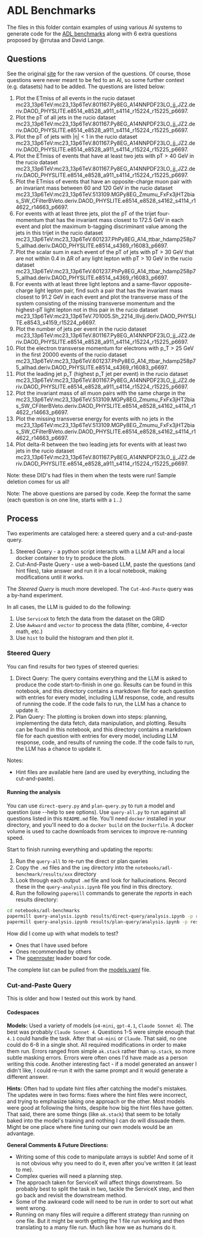 # ADL Benchmarks

The files in this folder contain examples of using various AI systems to generate code for the [ADL benchmarks](https://github.com/iris-hep/adl-benchmarks-index) along with 6 extra questions proposed by @rrutaa and David Lange.

## Questions

See the original [site](https://github.com/iris-hep/adl-benchmarks-index) for the raw version of the questions. Of course, those questions were never meant to be fed to an AI, so some further context (e.g. datasets) had to be added. The questions are listed below:

1. Plot the ETmiss of all events in the rucio dataset mc23_13p6TeV:mc23_13p6TeV.801167.Py8EG_A14NNPDF23LO_jj_JZ2.deriv.DAOD_PHYSLITE.e8514_e8528_a911_s4114_r15224_r15225_p6697.
1. Plot the pT of all jets in the rucio dataset mc23_13p6TeV:mc23_13p6TeV.801167.Py8EG_A14NNPDF23LO_jj_JZ2.deriv.DAOD_PHYSLITE.e8514_e8528_a911_s4114_r15224_r15225_p6697.
1. Plot the pT of jets with |η| < 1 in the rucio dataset mc23_13p6TeV:mc23_13p6TeV.801167.Py8EG_A14NNPDF23LO_jj_JZ2.deriv.DAOD_PHYSLITE.e8514_e8528_a911_s4114_r15224_r15225_p6697.
1. Plot the ETmiss of events that have at least two jets with pT > 40 GeV in the rucio dataset mc23_13p6TeV:mc23_13p6TeV.801167.Py8EG_A14NNPDF23LO_jj_JZ2.deriv.DAOD_PHYSLITE.e8514_e8528_a911_s4114_r15224_r15225_p6697.
1. Plot the ETmiss of events that have an opposite-charge muon pair with an invariant mass between 60 and 120 GeV in the rucio dataset mc23_13p6TeV:mc23_13p6TeV.513109.MGPy8EG_Zmumu_FxFx3jHT2bias_SW_CFilterBVeto.deriv.DAOD_PHYSLITE.e8514_e8528_s4162_s4114_r14622_r14663_p6697.
1. For events with at least three jets, plot the pT of the trijet four-momentum that has the invariant mass closest to 172.5 GeV in each event and plot the maximum b-tagging discriminant value among the jets in this trijet in the rucio dataset mc23_13p6TeV:mc23_13p6TeV.601237.PhPy8EG_A14_ttbar_hdamp258p75_allhad.deriv.DAOD_PHYSLITE.e8514_s4369_r16083_p6697.
1. Plot the scalar sum in each event of the pT of jets with pT > 30 GeV that are not within 0.4 in ΔR of any light lepton with pT > 10 GeV in the rucio dataset mc23_13p6TeV:mc23_13p6TeV.601237.PhPy8EG_A14_ttbar_hdamp258p75_allhad.deriv.DAOD_PHYSLITE.e8514_s4369_r16083_p6697.
1. For events with at least three light leptons and a same-flavor opposite-charge light lepton pair, find such a pair that has the invariant mass closest to 91.2 GeV in each event and plot the transverse mass of the system consisting of the missing transverse momentum and the highest-pT light lepton not in this pair in the rucio dataset mc23_13p6TeV:mc23_13p6TeV.701005.Sh_2214_lllvjj.deriv.DAOD_PHYSLITE.e8543_s4159_r15224_p6697.
1. Plot the number of jets per event in the rucio dataset mc23_13p6TeV:mc23_13p6TeV.801167.Py8EG_A14NNPDF23LO_jj_JZ2.deriv.DAOD_PHYSLITE.e8514_e8528_a911_s4114_r15224_r15225_p6697.
1. Plot the electron transverse momentum for electrons with p_T > 25 GeV in the first 20000 events of the rucio dataset mc23_13p6TeV:mc23_13p6TeV.601237.PhPy8EG_A14_ttbar_hdamp258p75_allhad.deriv.DAOD_PHYSLITE.e8514_s4369_r16083_p6697.
1. Plot the leading jet p_T (highest p_T jet per event) in the rucio dataset mc23_13p6TeV:mc23_13p6TeV.801167.Py8EG_A14NNPDF23LO_jj_JZ2.deriv.DAOD_PHYSLITE.e8514_e8528_a911_s4114_r15224_r15225_p6697.
1. Plot the invariant mass of all muon pairs with the same charge in the mc23_13p6TeV:mc23_13p6TeV.513109.MGPy8EG_Zmumu_FxFx3jHT2bias_SW_CFilterBVeto.deriv.DAOD_PHYSLITE.e8514_e8528_s4162_s4114_r14622_r14663_p6697.
1. Plot the missing transverse energy for events with no jets in the mc23_13p6TeV:mc23_13p6TeV.513109.MGPy8EG_Zmumu_FxFx3jHT2bias_SW_CFilterBVeto.deriv.DAOD_PHYSLITE.e8514_e8528_s4162_s4114_r14622_r14663_p6697.
1. Plot delta-R between the two leading jets for events with at least two jets in the rucio dataset mc23_13p6TeV:mc23_13p6TeV.801167.Py8EG_A14NNPDF23LO_jj_JZ2.deriv.DAOD_PHYSLITE.e8514_e8528_a911_s4114_r15224_r15225_p6697.

Note: these DID's had files in them when the tests were run! Sample deletion comes for us all!

Note: The above questions are parsed by code. Keep the format the same (each question is on one line, starts with a `1.`.)

## Process

Two experiments are cataloged here: a steered query and a cut-and-paste query.

1. Steered Query - a python script interacts with a LLM API and a local docker container to try to produce the plots.
1. Cut-And-Paste Query - use a web-based LLM, paste the questions (and hint files), take answer and run it in a local notebook, making modifications until it works.

The _Steered Query_ is much more developed. The `Cut-And-Paste` query was a by-hand experiment.

In all cases, the LLM is guided to do the following:

1. Use `ServiceX` to fetch the data from the dataset on the GRID
1. Use `Awkward` and `vector` to process the data (filter, combine, 4-vector math, etc.)
1. Use `hist` to build the histogram and then plot it.

### Steered Query

You can find results for two types of steered queries:

1. Direct Query: The query contains everything and the LLM is asked to produce the code start-to-finish in one go. Results can be found in this notebook, and this directory contains a markdown file for each question with entries for every model, including LLM response, code, and results of running the code. If the code fails to run, the LLM has a chance to update it.
1. Plan Query: The plotting is broken down into steps: planning, implementing the data fetch, data manipulation, and plotting. Results can be found in this notebook, and this directory contains a markdown file for each question with entries for every model, including LLM response, code, and results of running the code. If the code fails to run, the LLM has a chance to update it.

Notes:

* Hint files are available here (and are used by everything, including the cut-and-paste).

#### Running the analysis

You can use `direct-query.py` and `plan-query.py` to run a model and question (use --help to see options). Use `query-all.py` to run against all questions listed in this `README.md` file. You'll need `docker` installed in your directory, and you'll need to do a `docker build` on the `Dockerfile`. A docker volume is used to cache downloads from servicex to improve re-running speed.

Start to finish running everything and updating the reports:

1. Run the `query-all` to re-run the direct or plan queries
1. Copy the `.md` files and the `img` directory into the `notebooks/adl-benchmark/results/xxx` directory
1. Look through each output `.md` file and look for hallucinations. Record these in the `query-analysis.ipynb` file you find in this directory.
1. Run the following `papermill` commands to generate the _reports_ in each results directory:

```bash
cd notebooks/adl-benchmarks
papermill query-analysis.ipynb results/direct-query/analysis.ipynb -p results_dir direct-query
papermill query-analysis.ipynb results/plan-query/analysis.ipynb -p results_dir plan-query
```

How did I come up with what models to test?

* Ones that I have used before
* Ones recommended by others
* The [openrouter](https://openrouter.ai/rankings?category=programming#categories) leader board for code.

The complete list can be pulled from the [models.yaml](models.yaml) file.

### Cut-and-Paste Query

This is older and how I tested out this work by hand.

#### Codespaces

**Models:** Used a variety of models (`o4-mini`, `gpt-4.1`, `Claude Sonnet 4`). The best was probably `Claude Sonnet 4`. Questions 1-5 were simple enough that `4.1` could handle the task. After that `o4-mini` or `Claude`. That said, no one could do 6-8 in a single shot. All required modifications in order to make them run. Errors ranged from simple `ak.stack` rather than `np.stack`, so more subtle masking errors. Errors were often ones I'd have made as a person writing this code. Another interesting fact - if a model generated an answer I didn't like, I could re-run it with the same prompt and it would generate a different answer.

**Hints:** Often had to update hint files after catching the model's mistakes. The updates were in two forms: fixes where the hint files were incorrect, and trying to emphasize taking one approach or the other. Most models were good at following the hints, despite how big the hint files have gotten. That said, there are some things (like `ak.stack`) that seem to be totally baked into the model's training and nothing I can do will dissuade them. Might be one place where fine tuning our own models would be an advantage.

**General Comments & Future Directions:**

* Writing some of this code to manipulate arrays is subtle! And some of it is not obvious why you need to do it, even after you've written it (at least to me).
* Complex queries will need a planning step.
* The approach taken for ServiceX will affect things downstream. So probably best to split the task in two, tackle the ServiceX step, and then go back and revisit the downstream method.
* Some of the awkward code will need to be run in order to sort out what went wrong.
* Running on many files will require a different strategy than running on one file. But it might be worth getting the 1 file run working and then translating to a many file run. Much like how we as humans do it.
